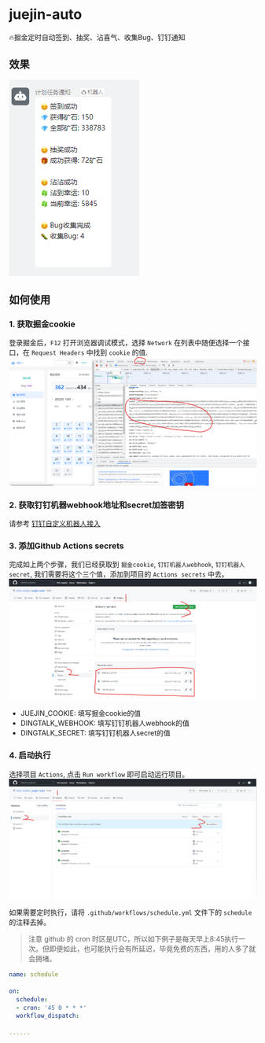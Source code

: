 # juejin-auto
🔥掘金定时自动签到、抽奖、沾喜气、收集Bug、钉钉通知

## 效果
![效果](doc/images/result.png)

## 如何使用

### 1. 获取掘金cookie
登录掘金后，`F12` 打开浏览器调试模式，选择 `Network` 在列表中随便选择一个接口，在 `Request Headers` 中找到 `cookie` 的值.
![step1](doc/images/step1.png)

### 2. 获取钉钉机器webhook地址和secret加签密钥
请参考 [钉钉自定义机器人接入](https://open.dingtalk.com/document/group/custom-robot-access)

### 3. 添加Github Actions secrets
完成如上两个步骤，我们已经获取到 `掘金cookie`, `钉钉机器人webhook`, `钉钉机器人secret`, 我们需要将这个三个值，添加到项目的 `Actions secrets` 中去。
![step3](doc/images/step3.png)

- JUEJIN_COOKIE: 填写掘金cookie的值
- DINGTALK_WEBHOOK: 填写钉钉机器人webhook的值
- DINGTALK_SECRET: 填写钉钉机器人secret的值

### 4. 启动执行
选择项目 `Actions`, 点击 `Run workflow` 即可启动运行项目。
![step4](doc/images/step4.png)

如果需要定时执行，请将 `.github/workflows/schedule.yml` 文件下的 `schedule` 的注释去掉。

>  注意 github 的 cron 时区是UTC，所以如下例子是每天早上8:45执行一次。但即便如此，也可能执行会有所延迟，毕竟免费的东西，用的人多了就会拥堵。

```yml
name: schedule

on:
  schedule:
  - cron: '45 0 * * *'
  workflow_dispatch:

......

```
